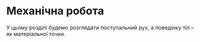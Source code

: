 # Механiчна робота

<p class="p3">У цьому роздiлi будемо розглядати поступальний рух, а поведiнку тiл – як матерiальної точки.</p>